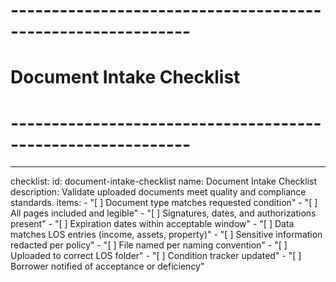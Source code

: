 <!-- Powered by BMAD™ Core -->

# ------------------------------------------------------------

# Document Intake Checklist

# ------------------------------------------------------------

---

checklist:
id: document-intake-checklist
name: Document Intake Checklist
description: Validate uploaded documents meet quality and compliance standards.
items: - "[ ] Document type matches requested condition" - "[ ] All pages included and legible" - "[ ] Signatures, dates, and authorizations present" - "[ ] Expiration dates within acceptable window" - "[ ] Data matches LOS entries (income, assets, property)" - "[ ] Sensitive information redacted per policy" - "[ ] File named per naming convention" - "[ ] Uploaded to correct LOS folder" - "[ ] Condition tracker updated" - "[ ] Borrower notified of acceptance or deficiency"
